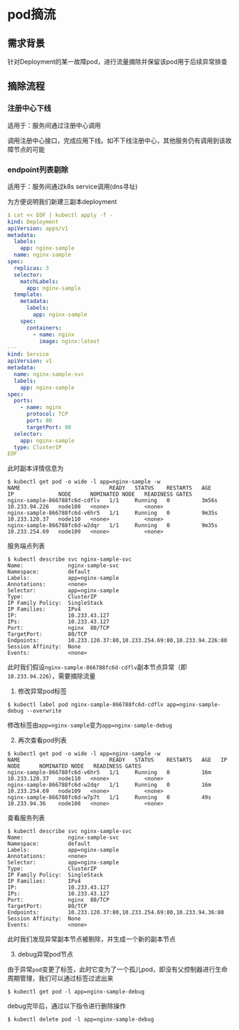 # pod摘流

## 需求背景

针对Deployment的某一故障pod，进行流量摘除并保留该pod用于后续异常排查

## 摘除流程

### 注册中心下线

适用于：服务间通过注册中心调用

调用注册中心接口，完成应用下线。如不下线注册中心，其他服务仍有调用到该故障节点的可能

### endpoint列表剔除

适用于：服务间通过k8s service调用(dns寻址)

为方便说明我们新建三副本deployment

```yaml
$ cat << EOF | kubectl apply -f -
kind: Deployment
apiVersion: apps/v1
metadata:
  labels:
    app: nginx-sample
  name: nginx-sample
spec:
  replicas: 3
  selector:
    matchLabels:
      app: nginx-sample
  template:
    metadata:
      labels:
        app: nginx-sample
    spec:
      containers:
        - name: nginx
          image: nginx:latest
---
kind: Service
apiVersion: v1
metadata:
  name: nginx-sample-svc
  labels:
    app: nginx-sample
spec:
  ports:
    - name: nginx
      protocol: TCP
      port: 80
      targetPort: 80
  selector:
    app: nginx-sample
  type: ClusterIP
EOF
```

此时副本详情信息为

```shell
$ kubectl get pod -o wide -l app=nginx-sample -w
NAME                            READY   STATUS    RESTARTS   AGE     IP              NODE      NOMINATED NODE   READINESS GATES
nginx-sample-866788fc6d-cdflv   1/1     Running   0          3m56s   10.233.94.226   node108   <none>           <none>
nginx-sample-866788fc6d-v6hr5   1/1     Running   0          9m35s   10.233.120.37   node110   <none>           <none>
nginx-sample-866788fc6d-w2dqr   1/1     Running   0          9m35s   10.233.254.69   node109   <none>           <none>
```

服务端点列表

```shell
$ kubectl describe svc nginx-sample-svc
Name:              nginx-sample-svc
Namespace:         default
Labels:            app=nginx-sample
Annotations:       <none>
Selector:          app=nginx-sample
Type:              ClusterIP
IP Family Policy:  SingleStack
IP Families:       IPv4
IP:                10.233.43.127
IPs:               10.233.43.127
Port:              nginx  80/TCP
TargetPort:        80/TCP
Endpoints:         10.233.120.37:80,10.233.254.69:80,10.233.94.226:80
Session Affinity:  None
Events:            <none>
```

此时我们假设`nginx-sample-866788fc6d-cdflv`副本节点异常（即`10.233.94.226`），需要摘除流量

1. 修改异常pod标签

```shell
$ kubectl label pod nginx-sample-866788fc6d-cdflv app=nginx-sample-debug --overwrite
```

修改标签由`app=nginx-sample`变为`app=nginx-sample-debug`

2. 再次查看pod列表

```shell
$ kubectl get pod -o wide -l app=nginx-sample -w
NAME                            READY   STATUS    RESTARTS   AGE   IP              NODE      NOMINATED NODE   READINESS GATES
nginx-sample-866788fc6d-v6hr5   1/1     Running   0          16m   10.233.120.37   node110   <none>           <none>
nginx-sample-866788fc6d-w2dqr   1/1     Running   0          16m   10.233.254.69   node109   <none>           <none>
nginx-sample-866788fc6d-w7p7t   1/1     Running   0          49s   10.233.94.36    node108   <none>           <none>
```

查看服务列表

```shell
$ kubectl describe svc nginx-sample-svc
Name:              nginx-sample-svc
Namespace:         default
Labels:            app=nginx-sample
Annotations:       <none>
Selector:          app=nginx-sample
Type:              ClusterIP
IP Family Policy:  SingleStack
IP Families:       IPv4
IP:                10.233.43.127
IPs:               10.233.43.127
Port:              nginx  80/TCP
TargetPort:        80/TCP
Endpoints:         10.233.120.37:80,10.233.254.69:80,10.233.94.36:80
Session Affinity:  None
Events:            <none>
```

此时我们发现异常副本节点被剔除，并生成一个新的副本节点

3. debug异常pod节点

由于异常`pod`变更了标签，此时它变为了一个孤儿pod，即没有父控制器进行生命周期管理，我们可以通过标签过滤出来

```shell
$ kubectl get pod -l app=nginx-sample-debug
```

debug完毕后，通过以下指令进行删除操作

```shell
$ kubectl delete pod -l app=nginx-sample-debug
```


